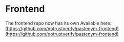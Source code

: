 # Frontend

The frontend  repo now has its own
Available here: [https://github.com/notrustverify/pastenym-frontend](https://github.com/notrustverify/pastenym-frontend)
